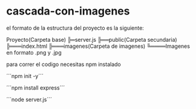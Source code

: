 # cascada-con-imagenes

el formato de la estructura del proyecto es la siguiente:

Proyecto(Carpeta base)
╠═server.js
╠══public(Carpeta secundaria)
╠═══index.html
╠═══imagenes(Carpeta de imagenes)
╚════Imagenes en formato .png y .jpg

para correr el codigo necesitas npm instalado

´´´npm init -y´´´

´´´npm install express´´´

´´´node server.js´´´
